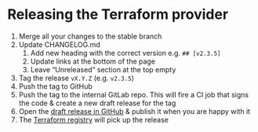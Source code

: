 # Releasing the Terraform provider

1. Merge all your changes to the stable branch
1. Update CHANGELOG.md
    1. Add new heading with the correct version e.g. `## [v2.3.5]`
    1. Update links at the bottom of the page
    1. Leave “Unreleased” section at the top empty
1. Tag the release `vX.Y.Z` (e.g. `v2.3.5`)
1. Push the tag to GitHub
1. Push the tag to the internal GitLab repo. This will fire a CI job that signs the code & create a new draft release for the tag
1. Open the [draft release in GitHub](https://github.com/UpCloudLtd/terraform-provider-upcloud/releases) & publish it when you are happy with it
1. The [Terraform registry](https://registry.terraform.io/providers/UpCloudLtd/upcloud) will pick up the release
